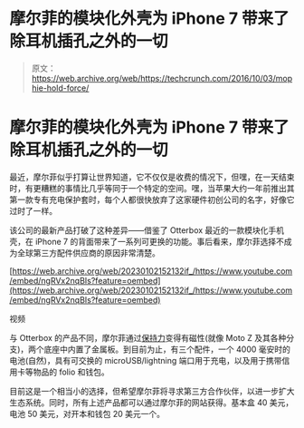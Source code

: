 # 摩尔菲的模块化外壳为 iPhone 7 带来了除耳机插孔之外的一切 

> 原文：<https://web.archive.org/web/https://techcrunch.com/2016/10/03/mophie-hold-force/>

# 摩尔菲的模块化外壳为 iPhone 7 带来了除耳机插孔之外的一切

最近，摩尔菲似乎打算让世界知道，它不仅仅是收费的情况下，但嘿，在一天结束时，有更糟糕的事情比几乎等同于一个特定的空间。嘿，当苹果大约一年前推出其第一款专有充电保护套时，每个人都很快放弃了这家硬件初创公司的名字，好像它过时了一样。

该公司的最新产品打破了这种差异——借鉴了 Otterbox 最近的一款模块化手机壳，在 iPhone 7 的背面带来了一系列可更换的功能。事后看来，摩尔菲选择不成为全球第三方配件供应商的原因非常清楚。

[https://web.archive.org/web/20230102152132if_/https://www.youtube.com/embed/ngRVx2nqBIs?feature=oembed](https://web.archive.org/web/20230102152132if_/https://www.youtube.com/embed/ngRVx2nqBIs?feature=oembed)

视频

与 Otterbox 的产品不同，摩尔菲通过[保持力](https://web.archive.org/web/20230102152132/http://www.mophie.com/shop/magnetic-cases#layered-nav)变得有磁性(就像 Moto Z 及其各种分支)，两个底座中内置了金属板。到目前为止，有三个配件，一个 4000 毫安时的电池(自然)，具有可交换的 microUSB/lightning 端口用于充电，以及用于携带信用卡等物品的 folio 和钱包。

目前这是一个相当小的选择，但希望摩尔菲将寻求第三方合作伙伴，以进一步扩大生态系统。同时，所有上述产品都可以通过摩尔菲的网站获得。基本盒 40 美元，电池 50 美元，对开本和钱包 20 美元一个。